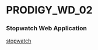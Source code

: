 # PRODIGY_WD_02
### Stopwatch Web Application

[stopwatch](https://adarshmadhusoodanan.github.io/PRODIGY_WD_02/)
